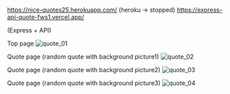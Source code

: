 https://nice-quotes25.herokuapp.com/ (heroku -> stopped)
https://express-api-quote-fws1.vercel.app/

(Express + API)

Top page
![quote_01](https://user-images.githubusercontent.com/59493506/153573888-d3eb63bc-0f9d-4e7f-a768-d7b11f5f8ccb.jpg)

Quote page (random quote with background picture1)
![quote_02](https://user-images.githubusercontent.com/59493506/153574010-dfb00c98-1bf9-4fe0-9db1-adab3e775f37.jpg)

Quote page (random quote with background picture2)
![quote_03](https://user-images.githubusercontent.com/59493506/153723385-55c1be4b-a70c-4c7f-ae13-31057809d319.jpg)

Quote page (random quote with background picture3)
![quote_04](https://user-images.githubusercontent.com/59493506/153723390-70187510-a968-4fab-95da-6d177c9ee81c.jpg)
